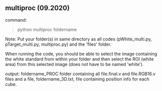 multiproc   (09.2020)
------------------------------------------------------------

command:
> python multiproc foldername

Note: Put your folder(s) in same directory as all codes (pWhite_multi.py, pTarget_multi.py, multiproc.py) and the 'files' folder.

When running the code, you should be able to select the image containing the white standard from within your folder and then select 
the ROI (white area) from this selected image (does not have to be named 'white').

output: foldername_PROC folder containing all file.final.v and file.RGB16.v files and a file, foldername_3D.txt, file containing position info for each cube.

